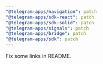 ```yaml
---
"@telegram-apps/navigation": patch
"@telegram-apps/sdk-react": patch
"@telegram-apps/sdk-solid": patch
"@telegram-apps/signals": patch
"@telegram-apps/bridge": patch
"@telegram-apps/sdk": patch
---
```


Fix some links in README.
